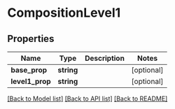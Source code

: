 # CompositionLevel1

## Properties
Name | Type | Description | Notes
------------ | ------------- | ------------- | -------------
**base_prop** | **string** |  | [optional] 
**level1_prop** | **string** |  | [optional] 

[[Back to Model list]](../README.md#documentation-for-models) [[Back to API list]](../README.md#documentation-for-api-endpoints) [[Back to README]](../README.md)


